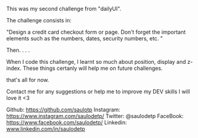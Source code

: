 This was my second challenge from "dailyUI".

The challenge consists in:

"Design a credit card checkout form or page. Don't forget the important elements such as the numbers, dates, security numbers, etc. "

Then. . . .

When I code this challenge, I learnt so much about position, display and z-index. These things certanly will help me on future challenges.

that's all for now.

Contact me for any suggestions or help me to improve my DEV skills I will love it <3

Github: https://github.com/saulotp
Instagram: https://www.instagram.com/saulodetp/
Twitter: @saulodetp
FaceBook: https://www.facebook.com/saulodetp/
Linkedin: www.linkedin.com/in/saulodetp
